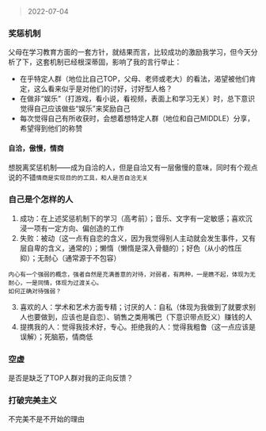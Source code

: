 > 2022-07-04

### 奖惩机制
父母在学习教育方面的一套方针，就结果而言，比较成功的激励我学习，但今天分析了下，这套机制已经根深蒂固，影响了我的言行举止：
- 在乎特定人群（地位比自己TOP，父母、老师或老大）的看法，渴望被他们肯定，这么看来似乎是对他们的讨好，讨好型人格？
- 在做非“娱乐”（打游戏，看小说，看视频，表面上和学习无关）时，总下意识觉得自己应该做些“娱乐”来奖励自己
- 每次觉得自己有所收获时，会想着想特定人群（地位和自己MIDDLE）分享，希望得到他们的称赞

#### 自洽，傲慢，情商
想脱离奖惩机制——成为自洽的人，但是自洽又有一层傲慢的意味，同时有个观点说的不错`情商是实现目的的工具，和人是否自洽无关`

### 自己是个怎样的人
1. 成功：在上述奖惩机制下的学习（高考前）；音乐、文字有一定敏感；喜欢沉浸一项有一定方向、偏创造的工作
2. 失败：被动（这一点有自恋的含义，因为我觉得别人主动就会发生事件，又有层自卑的含义，通常的）；懒惰（懒惰是深入骨髓的）；好色（从小的性压抑）；无耐心（通常源于不包容）

```
内心有一个强弱的概念，强者自然是充满善意的对待，对弱者，有两种，一是瞧不起，体现为无耐心，一是同情，体现为过渡关心。
如何正确对待强弱？
```

3. 喜欢的人：学术和艺术方面专精；讨厌的人：自私（体现为我做到了就要求别人也要做到，应该也是自恋）、销售之类用嘴巴（下意识带点贬义）赚钱的人
4. 提携我的人：觉得我技术好，专心。拒绝我的人：觉得我粗鲁（这一点应该是误解）；死脑筋，情商低

### 空虚
是否是缺乏了TOP人群对我的正向反馈？

### 打破完美主义
不完美不是不开始的理由

